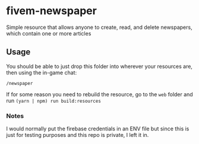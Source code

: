 # fivem-newspaper
Simple resource that allows anyone to create, read, and delete newspapers, which contain one or more articles

## Usage
You should be able to just drop this folder into wherever your resources are, then using the in-game chat:

`/newspaper`

If for some reason you need to rebuild the resource, go to the `web` folder and run `(yarn | npm) run build:resources`

### Notes
I would normally put the firebase credentials in an ENV file but since this is just for testing purposes and this repo is private, I left it in.
